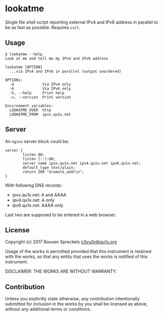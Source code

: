 # lookatme

Single file shell script reporting external IPv4 and IPv6 address in parallel to
be as fast as possible. Requires `curl`.

## Usage

```text
$ lookatme --help
Look at me and tell me my IPv4 and IPv6 address

lookatme [OPTION]
  ...via IPv4 and IPv6 in parallel (output unordered)

OPTIONs:
  -4             Via IPv4 only
  -6             Via IPv6 only
  -h, --help     Print help
  -v, --version  Print version

Environment variables:
  LOOKATME_OVER  http
  LOOKATME_FROM  ipvx.qu1x.net
```

## Server

An `nginx` server block could be:

```nginx
server {
        listen 80;
        listen [::]:80;
        server_name ipvx.qu1x.net ipv4.qu1x.net ipv6.qu1x.net;
        default_type text/plain;
        return 200 "$remote_addr\n";
}
```

With following DNS records:

  * ipvx.qu1x.net: A and AAAA
  * ipv4.qu1x.net: A only
  * ipv6.qu1x.net: AAAA only

Last two are supposed to be entered in a web browser.

## License

Copyright (c) 2017 Rouven Spreckels <n3vu0r@qu1x.org>

Usage of the works is permitted provided that
this instrument is retained with the works, so that
any entity that uses the works is notified of this instrument.

DISCLAIMER: THE WORKS ARE WITHOUT WARRANTY.

## Contribution

Unless you explicitly state otherwise, any contribution intentionally submitted
for inclusion in the works by you shall be licensed as above, without any
additional terms or conditions.
